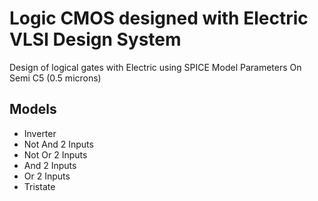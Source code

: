 # Logic CMOS designed with Electric VLSI Design System

Design of logical gates with Electric using SPICE Model Parameters On Semi C5 (0.5 microns)

## Models

* Inverter
* Not And 2 Inputs
* Not Or 2 Inputs
* And 2 Inputs
* Or 2 Inputs
* Tristate
